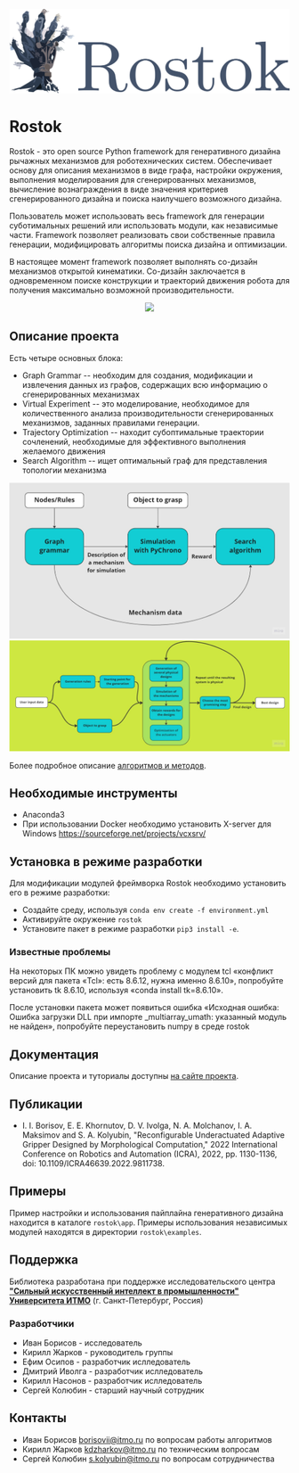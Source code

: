 
<p align="center">
    <img src="/docs/images/logo_rostok_long.png" width="600">

</p>

# Rostok

Rostok - это  open source Python framework для генеративного дизайна рычажных механизмов для роботехнических систем. Обеспечивает основу для описания механизмов в виде графа, настройки окружения, выполнения моделирования для сгенерированных механизмов, вычисление вознаграждения в виде значения критериев сгенерированного дизайна и поиска наилучшего возможного дизайна.

Пользователь может использовать весь framework для генерации суботимальных решений или использовать модули, как независимые части. Framework позволяет реализовать свои собственные правила генерации, модифицировать алгоритмы поиска дизайна и оптимизации.

В настоящее момент framework позволяет выполнять со-дизайн механизмов открытой кинематики. Со-дизайн заключается в одновременном поиске конструкции и траекторий движения робота для получения максимально возможной производительности.


<p align="center">
    <img src="/docs/images/brick_anim.gif" width="700">

</p>

## Описание проекта

Есть четыре основных блока:  

* Graph Grammar -- необходим для создания, модификации и извлечения данных из графов, содержащих всю информацию о сгенерированных механизмах
* Virtual Experiment -- это моделирование, необходимое для количественного анализа производительности сгенерированных механизмов, заданных правилами генерации.
* Trajectory Optimization -- находит субоптимальные траектории сочленений, необходимые для эффективного выполнения желаемого движения
* Search Algorithm -- ищет оптимальный граф для представления топологии механизма

![project_general](/docs/images/general_scheme.jpg)
![project_algorithm](/docs/images/Algorithm_shceme.jpg)

Более подробное описание [алгоритмов и методов](https://aimclub.github.io/rostok/advanced_usage/algorithm.html).

## Необходимые инструменты

* Anaconda3
* При использовании Docker необходимо установить Х-server для Windows <https://sourceforge.net/projects/vcxsrv/>

## Установка в режиме разработки

Для модификации модулей фреймворка Rostok необходимо установить его в режиме разработки:

* Создайте среду, используя `conda env create -f environment.yml`
* Активируйте окружение `rostok`
* Установите пакет в режиме разработки `pip3 install -e`.

### Известные проблемы

На некоторых ПК можно увидеть проблему с модулем tcl «конфликт версий для пакета «Tcl»: есть 8.6.12, нужна именно 8.6.10», попробуйте установить tk 8.6.10, используя «conda install tk=8.6.10».

После установки пакета может появиться ошибка «Исходная ошибка: Ошибка загрузки DLL при импорте _multiarray_umath: указанный модуль не найден», попробуйте переустановить numpy в среде rostok

## Документация

Описание проекта и туториалы доступны [на сайте проекта](https://aimclub.github.io/rostok/).

## Публикации

* I. I. Borisov, E. E. Khornutov, D. V. Ivolga, N. A. Molchanov, I. A. Maksimov and S. A. Kolyubin, "Reconfigurable Underactuated Adaptive Gripper Designed by Morphological Computation," 2022 International Conference on Robotics and Automation (ICRA), 2022, pp. 1130-1136, doi: 10.1109/ICRA46639.2022.9811738.


## Примеры
Пример настройки и использования пайплайна генеративного дизайна находится в каталоге `rostok\app`.
Примеры использования независимых модулей находятся в директории `rostok\examples`.


## Поддержка

Библиотека разработана при поддержке исследовательского центра [**"Сильный искусственный интеллект в промышленности"**](<https://sai.itmo.ru/>) [**Университета ИТМО**](https://itmo.ru) (г. Санкт-Петербург, Россия)


### Разработчики

* Иван Борисов - исследователь
* Кирилл Жарков - руководитель группы
* Ефим Осипов - разработчик ислледователь
* Дмитрий Иволга - разработчик ислледователь
* Кирилл Насонов - разработчик ислледователь
* Сергей Колюбин - старший научный сотрудник

## Контакты

* Иван Борисов borisovii@itmo.ru по вопросам работы алгоритмов
* Кирилл Жарков kdzharkov@itmo.ru по техническим вопросам
* Сергей Колюбин s.kolyubin@itmo.ru по вопросам сотрудничества
